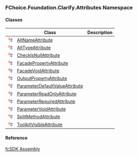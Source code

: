 ﻿### FChoice.Foundation.Clarify.Attributes Namespace

#### Classes

|   | Class | Description |
| --- | --- | --- |
| ![Class](dotnetimages/Class.png) | [AltNameAttribute](fcSDK~FChoice.Foundation.Clarify.Attributes.AltNameAttribute.md) |   |
| ![Class](dotnetimages/Class.png) | [AltTypeAttribute](fcSDK~FChoice.Foundation.Clarify.Attributes.AltTypeAttribute.md) |   |
| ![Class](dotnetimages/Class.png) | [CheckIsNullAttribute](fcSDK~FChoice.Foundation.Clarify.Attributes.CheckIsNullAttribute.md) |   |
| ![Class](dotnetimages/Class.png) | [FacadePropertyAttribute](fcSDK~FChoice.Foundation.Clarify.Attributes.FacadePropertyAttribute.md) |   |
| ![Class](dotnetimages/Class.png) | [FacadeVoidAttribute](fcSDK~FChoice.Foundation.Clarify.Attributes.FacadeVoidAttribute.md) |   |
| ![Class](dotnetimages/Class.png) | [OutputPropertyAttribute](fcSDK~FChoice.Foundation.Clarify.Attributes.OutputPropertyAttribute.md) |   |
| ![Class](dotnetimages/Class.png) | [ParameterDefaultValueAttribute](fcSDK~FChoice.Foundation.Clarify.Attributes.ParameterDefaultValueAttribute.md) |   |
| ![Class](dotnetimages/Class.png) | [ParameterReadOnlyAttribute](fcSDK~FChoice.Foundation.Clarify.Attributes.ParameterReadOnlyAttribute.md) |   |
| ![Class](dotnetimages/Class.png) | [ParameterRequiredAttribute](fcSDK~FChoice.Foundation.Clarify.Attributes.ParameterRequiredAttribute.md) |   |
| ![Class](dotnetimages/Class.png) | [ParameterVoidAttribute](fcSDK~FChoice.Foundation.Clarify.Attributes.ParameterVoidAttribute.md) |   |
| ![Class](dotnetimages/Class.png) | [SplitMethodAttribute](fcSDK~FChoice.Foundation.Clarify.Attributes.SplitMethodAttribute.md) |   |
| ![Class](dotnetimages/Class.png) | [ToolkitVisibleAttribute](fcSDK~FChoice.Foundation.Clarify.Attributes.ToolkitVisibleAttribute.md) |   |



#### Reference

[fcSDK Assembly](fcSDK.md)